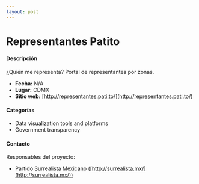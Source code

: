 ```yaml
---
layout: post
---
```


# Representantes Patito

#### Descripción

¿Quién me representa? Portal de representantes por zonas.

- **Fecha:** N/A
- **Lugar:** CDMX
- **Sitio web:** [http://representantes.pati.to/](http://representantes.pati.to/)

#### Categorías

* Data visualization tools and platforms
* Government transparency

#### Contacto

Responsables del proyecto:

- Partido Surrealista Mexicano  ([http://surrealista.mx/](http://surrealista.mx/))
